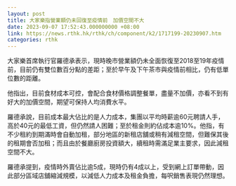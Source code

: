 ```yaml
---
layout: post
title: 大家樂指營業額仍未回復至疫情前　加價空間不大
date: 2023-09-07 17:52:43.000000000 +08:00
link: https://news.rthk.hk/rthk/ch/component/k2/1717199-20230907.htm
categories: rthk
---
```


大家樂首席執行官羅德承表示，現時晚市營業額仍未全面恢復至2018至19年疫情前，目前仍有雙位數百分點的差距；至於早午及下午茶市與疫情前相比，仍有低單位數的距離。

他指出，目前食材成本可控，會配合食材價格調整餐單，盡量不加價，亦看不到有好大的加價空間，期望可保持人均消費水平。

羅德承說，目前成本最大佔比的是人力成本，集團以平均時薪逾60元聘請人手，高於40元的最低工資，但仍然請人困難；至於租金則約佔成本逾10%。他指，有不少租約到期滿時會自動加租，部分地區的新租店舖或稍有減租空間，但難保其後的租期會否加租；而且由於餐廳廚房投資額大，續租時需滿足業主要求，因此減租空間不大。

羅德承提到，疫情時外賣佔比逾5成，現時仍有4成以上，受到網上訂單帶動，因此部分區域店舖縮減規模，以減低人力成本及租金負擔，每呎銷售表現仍然理想。
